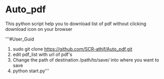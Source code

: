 # Auto_pdf
This python script help you to download list of pdf without clicking download icon on your browser

'''#User_Guid

1. sudo git clone https://github.com/SCR-athif/Auto_pdf.git
2. edit pdf_list with url of pdf's
3. Change the path of destination /path/to/save/ into where you want to save
4. python start.py'''
